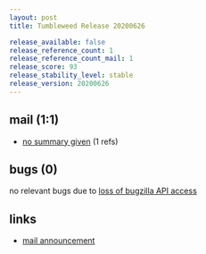 ```yaml
---
layout: post
title: Tumbleweed Release 20200626

release_available: false
release_reference_count: 1
release_reference_count_mail: 1
release_score: 93
release_stability_level: stable
release_version: 20200626
---
```


## mail (1:1)

- [no summary given](https://github.com/boombatower/tumbleweed-review/issues/10) (1 refs)

## bugs (0)

<!--more-->

no relevant bugs due to [loss of bugzilla API access](https://bugzilla.opensuse.org/show_bug.cgi?id=1157722)



## links

- [mail announcement](https://github.com/boombatower/tumbleweed-review/issues/10)
